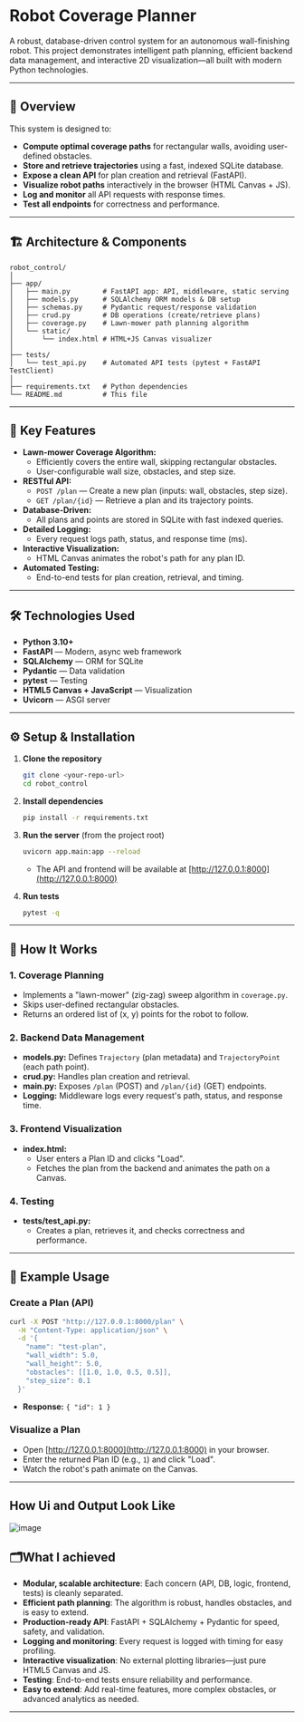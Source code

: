# Robot Coverage Planner

A robust, database-driven control system for an autonomous wall-finishing robot. This project demonstrates intelligent path planning, efficient backend data management, and interactive 2D visualization—all built with modern Python technologies.

---

## 🚀 Overview

This system is designed to:
- **Compute optimal coverage paths** for rectangular walls, avoiding user-defined obstacles.
- **Store and retrieve trajectories** using a fast, indexed SQLite database.
- **Expose a clean API** for plan creation and retrieval (FastAPI).
- **Visualize robot paths** interactively in the browser (HTML Canvas + JS).
- **Log and monitor** all API requests with response times.
- **Test all endpoints** for correctness and performance.

---

## 🏗️ Architecture & Components

```
robot_control/
│
├── app/
│   ├── main.py        # FastAPI app: API, middleware, static serving
│   ├── models.py      # SQLAlchemy ORM models & DB setup
│   ├── schemas.py     # Pydantic request/response validation
│   ├── crud.py        # DB operations (create/retrieve plans)
│   ├── coverage.py    # Lawn-mower path planning algorithm
│   └── static/
│       └── index.html # HTML+JS Canvas visualizer
│
├── tests/
│   └── test_api.py    # Automated API tests (pytest + FastAPI TestClient)
│
├── requirements.txt   # Python dependencies
└── README.md          # This file
```

---

## 🧠 Key Features

- **Lawn-mower Coverage Algorithm:**
  - Efficiently covers the entire wall, skipping rectangular obstacles.
  - User-configurable wall size, obstacles, and step size.
- **RESTful API:**
  - `POST /plan` — Create a new plan (inputs: wall, obstacles, step size).
  - `GET /plan/{id}` — Retrieve a plan and its trajectory points.
- **Database-Driven:**
  - All plans and points are stored in SQLite with fast indexed queries.
- **Detailed Logging:**
  - Every request logs path, status, and response time (ms).
- **Interactive Visualization:**
  - HTML Canvas animates the robot's path for any plan ID.
- **Automated Testing:**
  - End-to-end tests for plan creation, retrieval, and timing.

---

## 🛠️ Technologies Used

- **Python 3.10+**
- **FastAPI** — Modern, async web framework
- **SQLAlchemy** — ORM for SQLite
- **Pydantic** — Data validation
- **pytest** — Testing
- **HTML5 Canvas + JavaScript** — Visualization
- **Uvicorn** — ASGI server

---

## ⚙️ Setup & Installation

1. **Clone the repository**
   ```bash
   git clone <your-repo-url>
   cd robot_control
   ```
2. **Install dependencies**
   ```bash
   pip install -r requirements.txt
   ```
3. **Run the server** (from the project root)
   ```bash
   uvicorn app.main:app --reload
   ```
   - The API and frontend will be available at [http://127.0.0.1:8000](http://127.0.0.1:8000)

4. **Run tests**
   ```bash
   pytest -q
   ```

---

## 🧩 How It Works

### 1. **Coverage Planning**
- Implements a "lawn-mower" (zig-zag) sweep algorithm in `coverage.py`.
- Skips user-defined rectangular obstacles.
- Returns an ordered list of (x, y) points for the robot to follow.

### 2. **Backend Data Management**
- **models.py:** Defines `Trajectory` (plan metadata) and `TrajectoryPoint` (each path point).
- **crud.py:** Handles plan creation and retrieval.
- **main.py:** Exposes `/plan` (POST) and `/plan/{id}` (GET) endpoints.
- **Logging:** Middleware logs every request's path, status, and response time.

### 3. **Frontend Visualization**
- **index.html:**
  - User enters a Plan ID and clicks "Load".
  - Fetches the plan from the backend and animates the path on a Canvas.

### 4. **Testing**
- **tests/test_api.py:**
  - Creates a plan, retrieves it, and checks correctness and performance.

---

## 📝 Example Usage

### **Create a Plan (API)**
```bash
curl -X POST "http://127.0.0.1:8000/plan" \
  -H "Content-Type: application/json" \
  -d '{
    "name": "test-plan",
    "wall_width": 5.0,
    "wall_height": 5.0,
    "obstacles": [[1.0, 1.0, 0.5, 0.5]],
    "step_size": 0.1
  }'
```
- **Response:** `{ "id": 1 }`

### **Visualize a Plan**
- Open [http://127.0.0.1:8000](http://127.0.0.1:8000) in your browser.
- Enter the returned Plan ID (e.g., `1`) and click "Load".
- Watch the robot's path animate on the Canvas.

---
## How Ui and Output Look Like
![image](https://github.com/user-attachments/assets/26050890-062c-4fa5-81ba-e8336d2761cf)


## 🗂️What I achieved 

- **Modular, scalable architecture**: Each concern (API, DB, logic, frontend, tests) is cleanly separated.
- **Efficient path planning**: The algorithm is robust, handles obstacles, and is easy to extend.
- **Production-ready API**: FastAPI + SQLAlchemy + Pydantic for speed, safety, and validation.
- **Logging and monitoring**: Every request is logged with timing for easy profiling.
- **Interactive visualization**: No external plotting libraries—just pure HTML5 Canvas and JS.
- **Testing**: End-to-end tests ensure reliability and performance.
- **Easy to extend**: Add real-time features, more complex obstacles, or advanced analytics as needed.

---

